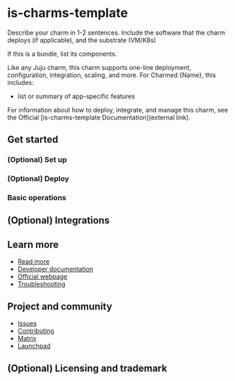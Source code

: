 <!--
Avoid using this README file for information that is maintained or published elsewhere, e.g.:

* metadata.yaml > published on Charmhub
* documentation > published on (or linked to from) Charmhub
* detailed contribution guide > documentation or CONTRIBUTING.md

Use links instead.
-->

# is-charms-template
<!-- Use this space for badges -->

Describe your charm in 1-2 sentences. Include the software that the charm deploys (if applicable), and the substrate (VM/K8s)

If this is a bundle, list its components.

Like any Juju charm, this charm supports one-line deployment, configuration, integration, scaling, and more. For Charmed {Name}, this includes:
* list or summary of app-specific features

For information about how to deploy, integrate, and manage this charm, see the Official [is-charms-template Documentation](external link).

## Get started
<!--Briefly summarize what the user will achieve in this guide.-->

<!--Indicate software and hardware prerequisites-->

### (Optional) Set up
<!--Steps for setting up the environment (e.g. via Multipass).-->

### (Optional) Deploy
<!--Steps for deploying the charm.-->

### Basic operations
<!--Brief walkthrough of performing standard configurations or operations-->

<!--(Optional) Link to the `charmcraft.yaml` file-->

## (Optional) Integrations
<!-- Information about particularly relevant interfaces, endpoints or libraries related to the charm. For example, peer relation endpoints required by other charms for integration.--> 

## Learn more
* [Read more]() <!--Link to the charm's official documentation-->
* [Developer documentation]() <!--Link to any developer documentation-->
* [Official webpage]() <!--(Optional) Link to official webpage/blog/marketing content--> 
* [Troubleshooting]() <!--(Optional) Link to a page or section about troubleshooting/FAQ-->

## Project and community
* [Issues]() <!--Link to GitHub issues (if applicable)-->
* [Contributing]() <!--Link to any contribution guides--> 
* [Matrix]() <!--Link to contact info (if applicable), e.g. Matrix channel-->
* [Launchpad]() <!--Link to Launchpad (if applicable)-->

## (Optional) Licensing and trademark

